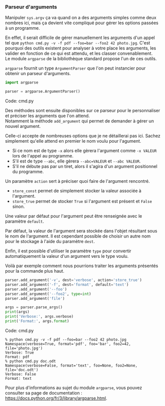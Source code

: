### Parseur d'arguments

Manipuler `sys.argv` ça va quand on a des arguments simples comme deux nombres ici, mais ça devient vite compliqué pour gérer les options passées à un programme.

En effet, il serait difficile de gérer manuellement les arguments d'un appel tel que `python cmd.py -v -f pdf --foo=bar --foo2 42 photo.jpg`.
C'est pourquoi des outils existent pour analyser à votre place les arguments, les valider en fonction de ce qui est attendu, et les classer convenablement.  
Le module `argparse` de la bibliothèque standard propose l'un de ces outils.

`argparse` fournit un type `ArgumentParser` que l'on peut instancier pour obtenir un parseur d'arguments.

```python
import argparse

parser = argparse.ArgumentParser()
```
Code: cmd.py

Des méthodes sont ensuite disponibles sur ce parseur pour le personnaliser et préciser les arguments que l'on attend.  
Notamment la méthode `add_argument` qui permet de demander à gérer un nouvel argument.

Celle-ci accepte de nombreuses options que je ne détaillerai pas ici.
Sachez simplement qu'elle attend en premier le nom voulu pour l'agument.

* Si ce nom est de type `-x` alors elle gèrera l'argument comme `-x VALEUR` lors de l'appel au programme.
* S'il est de type `--abc`, elle gèrera `--abc=VALEUR` et `--abc VALEUR`.
* S'il ne débute pas par un tiret, alors il s'agira d'un argument positionnel du programme.

Un paramètre `action` sert à préciser quoi faire de l'argument rencontré.

* `store_const` permet de simplement stocker la valeur associée à l'argument.
* `store_true` permet de stocker `True` si l'argument est présent et `False` sinon.

Une valeur par défaut pour l'argument peut être renseignée avec le paramètre `default`.

Par défaut, la valeur de l'argument sera stockée dans l'objet résultant sous le nom de l'argument.
Il est cependant possible de choisir un autre nom pour le stockage à l'aide du paramètre `dest`.

Enfin, il est possible d'utiliser le paramètre `type` pour convertir automatiquement la valeur d'un argument vers le type voulu.

Voilà par exemple comment nous pourrions traiter les arguments présentés pour la commande plus haut.

```python
parser.add_argument('-v', dest='verbose', action='store_true')
parser.add_argument('-f', dest='format', default='text')
parser.add_argument('--foo')
parser.add_argument('--foo2', type=int)
parser.add_argument('file')

args = parser.parse_args()
print(args)
print('Verbose:', args.verbose)
print('Format:', args.format)
```
Code: cmd.py

```shell
% python cmd.py -v -f pdf --foo=bar --foo2 42 photo.jpg
Namespace(verbose=True, format='pdf', foo='bar', foo2=42, file='photo.jpg')
Verbose: True
Format: pdf
% python cmd.py doc.odt
Namespace(verbose=False, format='text', foo=None, foo2=None, file='doc.odt')
Verbose: False
Format: text
```

Pour plus d'informations au sujet du module `argparse`, vous pouvez consulter sa page de documentation : <https://docs.python.org/fr/3/library/argparse.html>.
